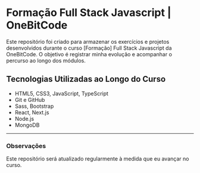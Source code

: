 # Formação Full Stack Javascript | OneBitCode

Este repositório foi criado para armazenar os exercícios e projetos desenvolvidos durante o curso [Formação] Full Stack Javascript da OneBitCode. O objetivo é registrar minha evolução e acompanhar o percurso ao longo dos módulos.

## Tecnologias Utilizadas ao Longo do Curso
- HTML5, CSS3, JavaScript, TypeScript
- Git e GitHub
- Sass, Bootstrap
- React, Next.js
- Node.js
- MongoDB

---

### Observações
Este repositório será atualizado regularmente à medida que eu avançar no curso.
